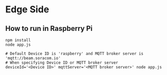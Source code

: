 # Edge Side

## How to run in Raspberry Pi

```
npm install
node app.js

# Default Device ID is 'raspberry' and MQTT broker server is 'mqtt://beam.soracom.io'
# When specifying Device ID or MQTT broker server
deviceId='<Device ID>' mqttServer='<MQTT broker server>' node app.js
```